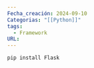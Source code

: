 ```yaml
---
Fecha_creación: 2024-09-10
Categorias: "[[Python]]"
tags:
  - Framework
URL:
---
```



`pip install Flask` 


